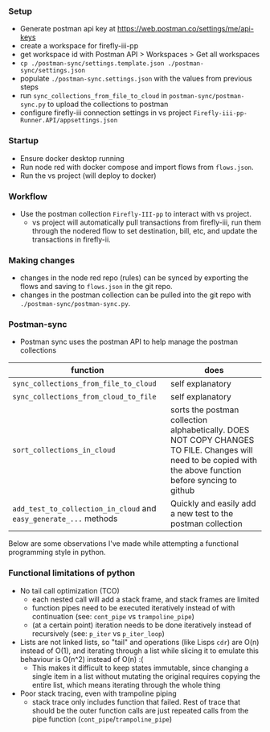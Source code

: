 ### Setup
- Generate postman api key at https://web.postman.co/settings/me/api-keys
- create a workspace for firefly-iii-pp
- get workspace id with Postman API > Workspaces > Get all workspaces
- `cp ./postman-sync/settings.template.json ./postman-sync/settings.json`
- populate `./postman-sync.settings.json` with the values from previous steps
- run `sync_collections_from_file_to_cloud` in `postman-sync/postman-sync.py` to upload the collections to postman
- configure firefly-iii connection settings in vs project `Firefly-iii-pp-Runner.API/appsettings.json`

### Startup
- Ensure docker desktop running
- Run node red with docker compose and import flows from `flows.json`.
- Run the vs project (will deploy to docker)

### Workflow
- Use the postman collection `Firefly-III-pp` to interact with vs project.
    - vs project will automatically pull transactions from firefly-iii, run them through the nodered flow to set destination, bill, etc, and update the transactions in firefly-ii.

### Making changes
- changes in the node red repo (rules) can be synced by exporting the flows and saving to `flows.json` in the git repo.
- changes in the postman collection can be pulled into the git repo with `./postman-sync/postman-sync.py`.

### Postman-sync
- Postman sync uses the postman API to help manage the postman collections

| function | does |
|---|---|
| `sync_collections_from_file_to_cloud` | self explanatory |
| `sync_collections_from_cloud_to_file` | self explanatory |
| `sort_collections_in_cloud` | sorts the postman collection alphabetically. DOES NOT COPY CHANGES TO FILE. Changes will need to be copied with the above function before syncing to github |
| `add_test_to_collection_in_cloud` and `easy_generate_...` methods | Quickly and easily add a new test to the postman collection |


Below are some observations I've made while attempting a functional programming style in python.

### Functional limitations of python
- No tail call optimization (TCO)
    - each nested call will add a stack frame, and stack frames are limited
    - function pipes need to be executed iteratively instead of with continuation (see: `cont_pipe` vs `trampoline_pipe`)
    - (at a certain point) iteration needs to be done iteratively instead of recursively (see: `p_iter` vs `p_iter_loop`)
- Lists are not linked lists, so "tail" and operations (like Lisps `cdr`) are O(n) instead of O(1), and iterating through a list while slicing it to emulate this behaviour is O(n^2) instead of O(n) :(
    - This makes it difficult to keep states immutable, since changing a single item in a list without mutating the original requires copying the entire list, which means iterating through the whole thing
- Poor stack tracing, even with trampoline piping
    - stack trace only includes function that failed. Rest of trace that should be the outer function calls are just repeated calls from the pipe function (`cont_pipe`/`trampoline_pipe`)